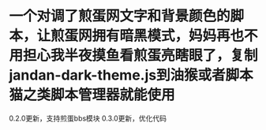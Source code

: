 # 一个对调了煎蛋网文字和背景颜色的脚本，让煎蛋网拥有暗黑模式，妈妈再也不用担心我半夜摸鱼看煎蛋亮瞎眼了，复制jandan-dark-theme.js到油猴或者脚本猫之类脚本管理器就能使用
0.2.0更新，支持煎蛋bbs模块
0.3.0更新，优化代码
